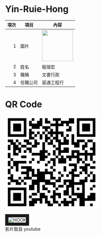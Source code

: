 # Yin-Ruie-Hong
| 項次 | 項目 | 內容 |
|----:|------|------|
|1 | 圖片 |<img src="IMG_4880 (1).jpg" width="100" Height="100" />|
|2 | 姓名 | 殷瑞宏 |
|3 | 職稱 | 文書行政 |
|4 | 任職公司 | 宸通工程行 |

# QR Code
<img src="exported_qrcode_image_600.png" width="300" Height="300" />

<a href="https://www.youtube.com/watch?v=wSI86sKUPYo"><a target="_blank"><img src="http://img.youtube.com/vi/wSI86sKUPYo/0.jpg" 
alt="HOOK" width="400" height="250" border="10" /></a>
<br>影片取自 youtube

